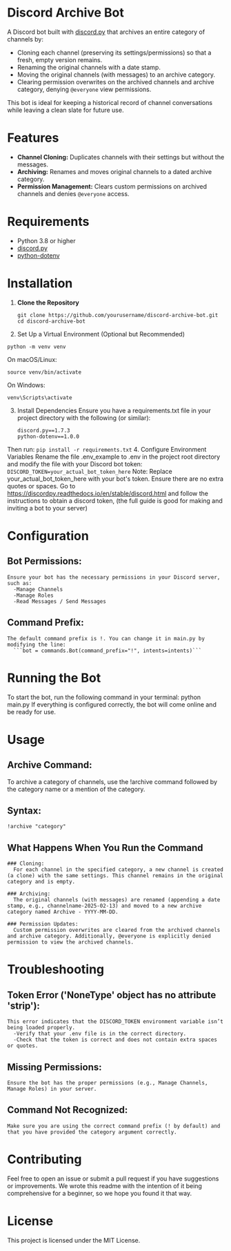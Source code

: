 # Discord Archive Bot

A Discord bot built with [discord.py](https://discordpy.readthedocs.io/) that archives an entire category of channels by:

- Cloning each channel (preserving its settings/permissions) so that a fresh, empty version remains.
- Renaming the original channels with a date stamp.
- Moving the original channels (with messages) to an archive category.
- Clearing permission overwrites on the archived channels and archive category, denying `@everyone` view permissions.

This bot is ideal for keeping a historical record of channel conversations while leaving a clean slate for future use.

#  Features

- **Channel Cloning:** Duplicates channels with their settings but without the messages.
- **Archiving:** Renames and moves original channels to a dated archive category.
- **Permission Management:** Clears custom permissions on archived channels and denies `@everyone` access.

# Requirements

- Python 3.8 or higher
- [discord.py](https://pypi.org/project/discord.py/)
- [python-dotenv](https://pypi.org/project/python-dotenv/)

# Installation
1. **Clone the Repository**

   ```
   git clone https://github.com/yourusername/discord-archive-bot.git
   cd discord-archive-bot
   ```
2. Set Up a Virtual Environment (Optional but Recommended)
  ```
  python -m venv venv
  ```
  On macOS/Linux:
  ```
  source venv/bin/activate
  ```
  On Windows:
  ```
  venv\Scripts\activate
  ```
3. Install Dependencies
  Ensure you have a requirements.txt file in your project directory with the following (or similar):
    ```
    discord.py==1.7.3
    python-dotenv==1.0.0
    ```
  Then run:
    ```
    pip install -r requirements.txt
    ```
4. Configure Environment Variables
  Rename the file .env_example to .env in the project root directory and modify the file with your Discord bot token:
    ```
    DISCORD_TOKEN=your_actual_bot_token_here
    ```
  Note: Replace your_actual_bot_token_here with your bot's token. Ensure there are no extra quotes or spaces.
  Go to https://discordpy.readthedocs.io/en/stable/discord.html and follow the instructions to obtain a discord token, (the full guide is good for making and inviting a bot to your server)


# Configuration
  ## Bot Permissions:
    Ensure your bot has the necessary permissions in your Discord server, such as:
      -Manage Channels
      -Manage Roles
      -Read Messages / Send Messages
  ## Command Prefix:
    The default command prefix is !. You can change it in main.py by modifying the line:
      ```bot = commands.Bot(command_prefix="!", intents=intents)```

# Running the Bot
  To start the bot, run the following command in your terminal:
    python main.py
  If everything is configured correctly, the bot will come online and be ready for use.

# Usage
  ## Archive Command:
  To archive a category of channels, use the !archive command followed by the category name or a mention of the category.
  ## Syntax: 
    !archive "category"

  ## What Happens When You Run the Command
    ### Cloning:
      For each channel in the specified category, a new channel is created (a clone) with the same settings. This channel remains in the original category and is empty.

    ### Archiving:
      The original channels (with messages) are renamed (appending a date stamp, e.g., channelname-2025-02-13) and moved to a new archive category named Archive - YYYY-MM-DD.

    ### Permission Updates:
      Custom permission overwrites are cleared from the archived channels and archive category. Additionally, @everyone is explicitly denied permission to view the archived channels.

# Troubleshooting
  ## Token Error ('NoneType' object has no attribute 'strip'):
    This error indicates that the DISCORD_TOKEN environment variable isn’t being loaded properly.
      -Verify that your .env file is in the correct directory.
      -Check that the token is correct and does not contain extra spaces or quotes.

  ## Missing Permissions:
    Ensure the bot has the proper permissions (e.g., Manage Channels, Manage Roles) in your server.

  ## Command Not Recognized:
    Make sure you are using the correct command prefix (! by default) and that you have provided the category argument correctly.

# Contributing
  Feel free to open an issue or submit a pull request if you have suggestions or improvements. We wrote this readme with the intention of it being comprehensive for a beginner, so we hope you found it that way.

# License
  This project is licensed under the MIT License.
